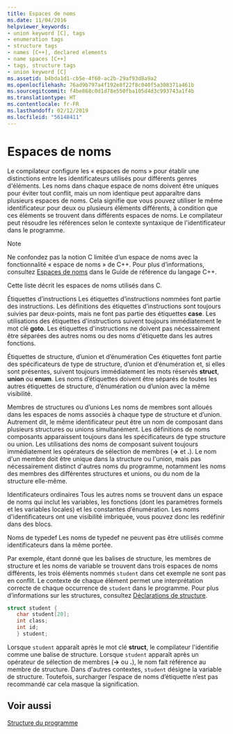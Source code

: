 ```yaml
---
title: Espaces de noms
ms.date: 11/04/2016
helpviewer_keywords:
- union keyword [C], tags
- enumeration tags
- structure tags
- names [C++], declared elements
- name spaces [C++]
- tags, structure tags
- union keyword [C]
ms.assetid: b4bda1d1-cb5e-4f60-ac2b-29af93d8a9a2
ms.openlocfilehash: 76ad9b797a4f192e8f22f8c040f5a308371a461b
ms.sourcegitcommit: f4be868c0d1d78e550fba105d4d3c993743a1f4b
ms.translationtype: HT
ms.contentlocale: fr-FR
ms.lasthandoff: 02/12/2019
ms.locfileid: "56148411"
---
```

# <a name="name-spaces"></a>Espaces de noms

Le compilateur configure les « espaces de noms » pour établir une distinctions entre les identificateurs utilisés pour différents genres d'éléments. Les noms dans chaque espace de noms doivent être uniques pour éviter tout conflit, mais un nom identique peut apparaître dans plusieurs espaces de noms. Cela signifie que vous pouvez utiliser le même identificateur pour deux ou plusieurs éléments différents, à condition que ces éléments se trouvent dans différents espaces de noms. Le compilateur peut résoudre les références selon le contexte syntaxique de l'identificateur dans le programme.

> [!NOTE]
> Ne confondez pas la notion C limitée d’un espace de noms avec la fonctionnalité « espace de noms » de C++. Pour plus d’informations, consultez [Espaces de noms](../cpp/namespaces-cpp.md) dans le Guide de référence du langage C++.

Cette liste décrit les espaces de noms utilisés dans C.

Étiquettes d’instructions Les étiquettes d’instructions nommées font partie des instructions. Les définitions des étiquettes d’instructions sont toujours suivies par deux-points, mais ne font pas partie des étiquettes **case**. Les utilisations des étiquettes d'instructions suivent toujours immédiatement le mot clé **goto**. Les étiquettes d'instructions ne doivent pas nécessairement être séparées des autres noms ou des noms d'étiquette dans les autres fonctions.

Étiquettes de structure, d’union et d’énumération Ces étiquettes font partie des spécificateurs de type de structure, d’union et d’énumération et, si elles sont présentes, suivent toujours immédiatement les mots réservés **struct**, **union** ou **enum**. Les noms d’étiquettes doivent être séparés de toutes les autres étiquettes de structure, d’énumération ou d’union avec la même visibilité.

Membres de structures ou d’unions Les noms de membres sont alloués dans les espaces de noms associés à chaque type de structure et d’union. Autrement dit, le même identificateur peut être un nom de composant dans plusieurs structures ou unions simultanément. Les définitions de noms composants apparaissent toujours dans les spécificateurs de type structure ou union. Les utilisations des noms de composant suivent toujours immédiatement les opérateurs de sélection de membres (**->** et **.**). Le nom d'un membre doit être unique dans la structure ou l'union, mais pas nécessairement distinct d'autres noms du programme, notamment les noms des membres des différentes structures et unions, ou du nom de la structure elle-même.

Identificateurs ordinaires Tous les autres noms se trouvent dans un espace de noms qui inclut les variables, les fonctions (dont les paramètres formels et les variables locales) et les constantes d’énumération. Les noms d'identificateurs ont une visibilité imbriquée, vous pouvez donc les redéfinir dans des blocs.

Noms de typedef Les noms de typedef ne peuvent pas être utilisés comme identificateurs dans la même portée.

Par exemple, étant donné que les balises de structure, les membres de structure et les noms de variable se trouvent dans trois espaces de noms différents, les trois éléments nommés `student` dans cet exemple ne sont pas en conflit. Le contexte de chaque élément permet une interprétation correcte de chaque occurrence de `student` dans le programme. Pour plus d’informations sur les structures, consultez [Déclarations de structure](../c-language/structure-declarations.md).

```C
struct student {
   char student[20];
   int class;
   int id;
   } student;
```

Lorsque `student` apparaît après le mot clé **struct**, le compilateur l'identifie comme une balise de structure. Lorsque `student` apparaît après un opérateur de sélection de membres (**->** ou **.**), le nom fait référence au membre de structure. Dans d'autres contextes, `student` désigne la variable de structure. Toutefois, surcharger l’espace de noms d’étiquette n’est pas recommandé car cela masque la signification.

## <a name="see-also"></a>Voir aussi

[Structure du programme](../c-language/program-structure.md)
